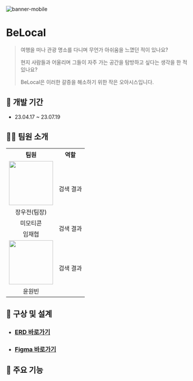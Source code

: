 ![banner-mobile](https://user-images.githubusercontent.com/126253517/259001162-11075420-9e28-45be-94fd-0c29b491299c.png)
# BeLocal
> 여행을 떠나 관광 명소를 다니며 무언가 아쉬움을 느꼈던 적이 있나요?
> 
> 현지 사람들과 어울리며 그들이 자주 가는 공간을 탐방하고 싶다는 생각을 한 적 있나요?
> 
> BeLocal은 이러한 갈증을 해소하기 위한 작은 오아시스입니다. 

## 📆 개발 기간
- 23.04.17 ~ 23.07.19

## 🧑‍💻 팀원 소개
<table>
  <tr>
    <th>팀원</th>
    <th>역할</th>
  </tr>
  <tr>
    <td align="center">
      <a href="https://github.com/woojeonjang">
        <img src="https://user-images.githubusercontent.com/126253517/258985533-43b66f55-1005-4f38-b95b-7f0f00e09c17.png" width="120">
      </a>
    </td>
    <td rowspan="2">검색 결과</td>
  </tr>
  <tr>
    <td align="center">장우전(팀장)</td>
  </tr>
  <tr>
    <td align="center">미모티콘</td>
    <td rowspan="2">검색 결과</td>
  </tr>
  <tr>
    <td align="center">임재협</td>
  </tr>
  <tr>
    <td align="center">
      <a href="https://github.com/woojeonjang">
        <img src="https://user-images.githubusercontent.com/126253517/258991080-a05cf26e-b1b9-433b-9f1e-f722b2557666.png" width="120">
      </a>
    </td>
    <td rowspan="2">검색 결과</td>
  </tr>
  <tr>
    <td align="center">윤원빈</td>
  </tr>
</table>

## 📝 구상 및 설계
- ### [ERD 바로가기](https://www.erdcloud.com/d/3gAWy3Q2yHE7pHBaW)
- ### [Figma 바로가기]()

## 📌 주요 기능
